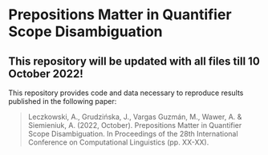 # Prepositions Matter in Quantifier Scope Disambiguation

## This repository will be updated with all files till 10 October 2022!

This repository provides code and data necessary to reproduce results published in the following paper:

>Leczkowski, A., Grudzińska, J., Vargas Guzmán, M., Wawer, A. & Siemieniuk, A. (2022, October). Prepositions Matter in Quantifier Scope Disambiguation. In Proceedings of the 28th International Conference on Computational Linguistics (pp. XX-XX).
